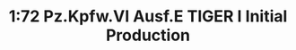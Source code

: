 ---
layout: product
title: "1:72 Pz.Kpfw.VI Ausf.E TIGER I Initial Production"
price: "3000" 
desc: "Maketa"
img_path: "/assets/img/DRA7376.webp"
brand: "Dragon"
available: false
special_offer: false
new: false
soon: false
cat: "010000"
subcat: "010600"
subsubcat: "0N/A"
sifra: "DRA7376"
popular: false
---